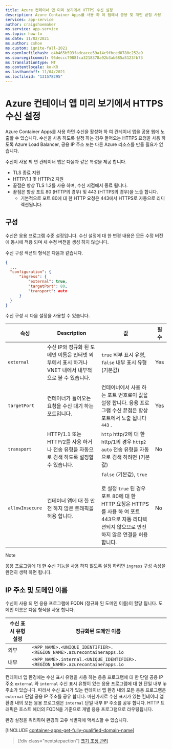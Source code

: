 ```yaml
---
title: Azure 컨테이너 앱 미리 보기에서 HTTPS 수신 설정
description: Azure Container Apps를 사용 하 여 앱에서 공용 및 개인 끝점 사용
services: app-service
author: craigshoemaker
ms.service: app-service
ms.topic: how-to
ms.date: 11/02/2021
ms.author: cshoe
ms.custom: ignite-fall-2021
ms.openlocfilehash: e4b465b593fadcacce59a14c9fbced0780c252a9
ms.sourcegitcommit: 96deccc7988fca3218378a92b3ab685a5123fb73
ms.translationtype: MT
ms.contentlocale: ko-KR
ms.lasthandoff: 11/04/2021
ms.locfileid: "131578295"
---
```

# <a name="set-up-https-ingress-in-azure-container-apps-preview"></a>Azure 컨테이너 앱 미리 보기에서 HTTPS 수신 설정

Azure Container Apps를 사용 하면 수신을 활성화 하 여 컨테이너 앱을 공용 웹에 노출할 수 있습니다. 수신을 사용 하도록 설정 하는 경우 들어오는 HTTPS 요청을 사용 하도록 Azure Load Balancer, 공용 IP 주소 또는 다른 Azure 리소스를 만들 필요가 없습니다.

수신이 사용 되 면 컨테이너 앱은 다음과 같은 특성을 제공 합니다.

- TLS 종료 지원
- HTTP/1.1 및 HTTP/2 지원
- 끝점은 항상 TLS 1.2를 사용 하며, 수신 지점에서 종료 됩니다.
- 끝점은 항상 포트 80 (HTTP의 경우) 및 443 (HTTPS의 경우)을 노출 합니다.
  - 기본적으로 포트 80에 대 한 HTTP 요청은 443에서 HTTPS로 자동으로 리디렉션됩니다.

## <a name="configuration"></a>구성

수신은 응용 프로그램 수준 설정입니다. 수신 설정에 대 한 변경 내용은 모든 수정 버전에 동시에 적용 되며 새 수정 버전을 생성 하지 않습니다.

수신 구성 섹션의 형식은 다음과 같습니다.

```json
{
  ...
  "configuration": {
      "ingress": {
          "external": true,
          "targetPort": 80,
          "transport": auto
      }
  }
}
```

수신 구성 시 다음 설정을 사용할 수 있습니다.

| 속성 | Description | 값 | 필수 |
|---|---|---|---|
| `external` | 수신 IP와 정규화 된 도메인 이름은 인터넷 외부에서 표시 하거나 VNET 내에서 내부적으로 볼 수 있습니다. |`true` 외부 표시 유형, `false` 내부 표시 유형 (기본값) | Yes |
| `targetPort` | 컨테이너가 들어오는 요청을 수신 대기 하는 포트입니다. | 컨테이너에서 사용 하는 포트 번호로이 값을 설정 합니다. 응용 프로그램 수신 끝점은 항상 포트에서 노출 됩니다 `443` . | Yes |
| `transport` | HTTP/1.1 또는 HTTP/2를 사용 하거나 전송 유형을 자동으로 검색 하도록 설정할 수 있습니다. | `http` http/2에 대 한 http/1의 경우 `http2` `auto` 전송 유형을 자동으로 검색 하려면 (기본값) | No |
| `allowInsecure` | 컨테이너 앱에 대 한 안전 하지 않은 트래픽을 허용 합니다. | `false` (기본값), `true`<br><br>로 설정 `true` 된 경우 포트 80에 대 한 HTTP 요청은 HTTPS를 사용 하 여 포트 443으로 자동 리디렉션되지 않으므로 안전 하지 않은 연결을 허용 합니다. | No |

> [!NOTE]
> 응용 프로그램에 대 한 수신 기능을 사용 하지 않도록 설정 하려면 `ingress` 구성 속성을 완전히 생략 하면 됩니다.

## <a name="ip-addresses-and-domain-names"></a>IP 주소 및 도메인 이름

수신이 사용 되 면 응용 프로그램에 FQDN (정규화 된 도메인 이름)이 할당 됩니다. 도메인 이름은 다음 형식을 사용 합니다.

|수신 표시 유형 설정 | 정규화된 도메인 이름 |
|---|---|
| 외부 | `<APP_NAME>.<UNIQUE_IDENTIFIER>.<REGION_NAME>.azurecontainerapps.io`|
| 내부 | `<APP_NAME>.internal.<UNIQUE_IDENTIFIER>.<REGION_NAME>.azurecontainerapps.io` |

컨테이너 앱 환경에는 수신 표시 유형을 사용 하는 응용 프로그램에 대 한 단일 공용 IP 주소 `external` 와 `internal` 수신 표시 유형이 있는 응용 프로그램에 대 한 단일 내부 ip 주소가 있습니다. 따라서 수신 표시가 있는 컨테이너 앱 환경 내의 모든 응용 프로그램은 `external` 단일 공용 IP 주소를 공유 합니다. 마찬가지로 수신 표시가 있는 컨테이너 앱 환경 내의 모든 응용 프로그램은 `internal` 단일 내부 IP 주소를 공유 합니다. HTTP 트래픽은 호스트 헤더의 FQDN을 기준으로 개별 응용 프로그램으로 라우팅됩니다.

환경 설정을 쿼리하여 환경의 고유 식별자에 액세스할 수 있습니다.

[!INCLUDE [container-apps-get-fully-qualified-domain-name](../../includes/container-apps-get-fully-qualified-domain-name.md)]

> [!div class="nextstepaction"]
> [크기 조정 관리](scale-app.md)
